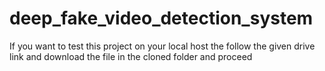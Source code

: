# deep_fake_video_detection_system

If you want to test this project on your local host the follow the given drive link and download the file in the cloned folder and proceed

